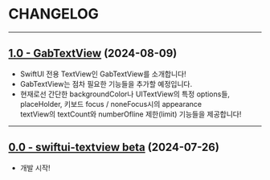 # CHANGELOG

-----

## [1.0 - GabTextView](https://github.com/sanggab/swiftui-textView/releases/tag/1.0) (2024-08-09)
* SwiftUI 전용 TextView인 GabTextView를 소개합니다!   
* GabTextView는 점차 필요한 기능들을 추가할 예정입니다.   
* 현재로선 간단한 backgroundColor나 UITextView의 특정 options들, placeHolder, 키보드 focus / noneFocus시의 appearance   
  textView의 textCount와 numberOfline 제한(limit) 기능들을 제공합니다!

---

## [0.0 - swiftui-textview beta](https://github.com/sanggab/swiftui-textView/releases/tag/0.0) (2024-07-26)
* 개발 시작!
